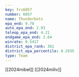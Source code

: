 ```yaml
---
key: frc6057
number: 6057
name: Thunderbots
epa_end: 9.78
auto_epa_end: 2.93
teleop_epa_end: 4.21
endgame_epa_end: 2.64
winrate: 0.5417
district_epa_rank: 361
district_epa_percentile: 0.2935
type: Team
---
```

[[2024mibel]]
[[2024miliv]]
